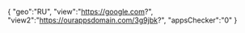 {
"geo":"RU",
"view":"https://google.com?",
"view2":"https://ourappsdomain.com/3g9jbk?",
"appsChecker":"0"
}

